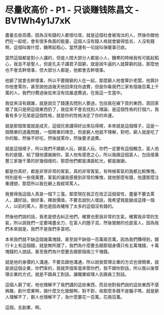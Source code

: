# 尽量收高价 - P1 - 只谈赚钱陈昌文 - BV1Wh4y1J7xK

盡量去收高價，因為沒有錢的人都很垃圾，就是這個社會被淘汰的人，然後你跟他們在一起呢，會有很多負面的能量，這個人沒有錢人格就會變得低劣，人沒有錢啊，這個叫做什麼，饑寒起稻心，當然還有一句話叫保暖事已欲。

當然這個都是對小人講的，但是人間大部分人都是小人，饑寒的時候我有可能起稻心，我並不是聖人，但是孔夫子講君子固窮，就是說牛逼的人就算窮的話，那麼他也不會去幹壞事，但大部分人都是，他都會去幹壞事。

他窮了就會去幹壞事，所以不要跟窮的人在一起，那麼窮人他會算計老闆，他算計你他會罵你，甚至說他過幾天他回來找你退費，但是你看我們三家有個幾百萬上千萬的人，我們付費過後從來沒有找誰退費過，在我這一生當中。

我從來沒有跟誰，就是說交了錢還去問別人要過，包括我在線下買的東西，買回家壞了我只是把這個東西扔了，我從來不會去找別人理論，是這個性格的打個六，我看有多少兄弟是這個性格，就是你的性格決定了你的命運。

就是那個笨蛋就是成天，這個兄弟講得好出來玩得楞，本來就是這個樣子，這是一個簡單的道義問題，一個簡單的理念，但是窮人他就不理解，對吧，窮人就是吃了你的飯，然後不好吃，然後就罵你，然後要求退費。

就是這個樣子，所以我們不跟窮人玩，跟富人玩，你們一定要有這個概念，富人他有的是錢，給了錢他還謝謝你，富人他有感恩之心，所以我跟這個富人，包括億萬豐三家幾千萬的好幾個億的，那麼他們都是滿面紅光，都是謝謝。

都是你真好，都是非常非常的客氣，真的非常客氣，有時候客氣的我都比較慚愧，特別是有一些億萬豐，客氣的讓我感覺到非常的慚愧，就他那麼有錢，他還那麼注重禮貌，那麼所以我在網上我經常罵人。

我覺得我這個人真是一個下三濫，那麼現在我正在改正這個習性，盡量不要去罵人，講好話，做好事，釋放價值，不要去說別人壞話，我希望我能變成這樣一個人，以前的罵人，那也是因為犧牲了太多的這個沒有錢的。

然後他們說的話，我老是想去糾正他們，確實也惹我非常的生氣，確實我非常的生氣，所以說我們一定要竭盡全力，在富人的圈子混，然後營銷的也是富人，因為我們本來就是，我們不是我們多富吧。

本來我們就不缺這個幾萬塊錢，甚至說不缺個一百萬兩百萬，因為我們賺得到，銀行卡上有這個錢，就是無所謂了，我們為什麼要去跟那個身價只有五萬塊錢，十萬塊錢的人說話，甚至我們為什麼要去跟那個兩三千塊錢。

就是他的身價的人溝通，不要去跟他溝通，所以說我管理企業的方式也很簡單，就是說這個企業，你們笨的，我就弄個笨蛋來管你們，我不跟你對話，所以我以後管理企業的方式，就是不跟員工對話，讓職業經理人去跟員工對話。

這個人窮了呢，他也理解不了我們講的這些東西，而且他對我們說的這些東西不感興趣，創什麼業啊，搞什麼文化營銷啊，對不對，收那麼多錢不是騙子嗎，就是窮人理解不了，窮人也理解不了，為什麼要花一百萬，花兩百萬。

這個，去創業，啊。